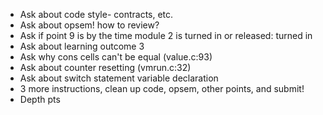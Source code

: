 - Ask about code style- contracts, etc. 
- Ask about opsem! how to review?
- Ask if point 9 is by the time module 2 is turned in or released: turned in
- Ask about learning outcome 3
- Ask why cons cells can't be equal (value.c:93)
- Ask about counter resetting (vmrun.c:32)
- Ask about switch statement variable declaration
- 3 more instructions, clean up code, opsem, other points, and submit!
- Depth pts
